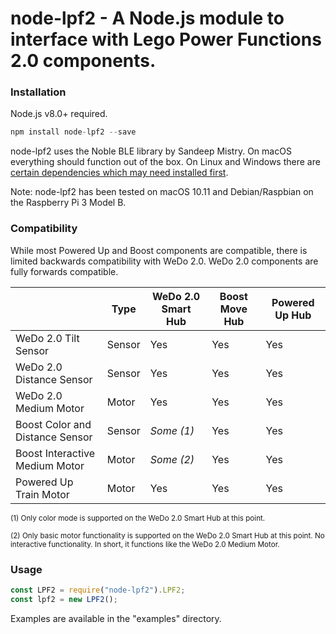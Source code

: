 # **node-lpf2** - A Node.js module to interface with Lego Power Functions 2.0 components.

### Installation

Node.js v8.0+ required.

```javascript
npm install node-lpf2 --save
```

node-lpf2 uses the Noble BLE library by Sandeep Mistry. On macOS everything should function out of the box. On Linux and Windows there are [certain dependencies which may need installed first](https://github.com/sandeepmistry/noble#prerequisites).

Note: node-lpf2 has been tested on macOS 10.11 and Debian/Raspbian on the Raspberry Pi 3 Model B.

### Compatibility

While most Powered Up and Boost components are compatible, there is limited backwards compatibility with WeDo 2.0. WeDo 2.0 components are fully forwards compatible.

|                                 |  Type  | WeDo 2.0 Smart Hub | Boost Move Hub | Powered Up Hub |
| ------------------------------- | ------ | ------------------ | -------------- | -------------- |
| WeDo 2.0 Tilt Sensor            | Sensor |         Yes        |       Yes      |       Yes      |
| WeDo 2.0 Distance Sensor        | Sensor |         Yes        |       Yes      |       Yes      |
| WeDo 2.0 Medium Motor           | Motor  |         Yes        |       Yes      |       Yes      |
| Boost Color and Distance Sensor | Sensor |      *Some (1)*    |       Yes      |       Yes      |
| Boost Interactive Medium Motor  | Motor  |      *Some (2)*    |       Yes      |       Yes      |
| Powered Up Train Motor          | Motor  |         Yes        |       Yes      |       Yes      |

<sub>(1) Only color mode is supported on the WeDo 2.0 Smart Hub at this point.</sub>

<sub>(2) Only basic motor functionality is supported on the WeDo 2.0 Smart Hub at this point. No interactive functionality. In short, it functions like the WeDo 2.0 Medium Motor.</sub>

### Usage

```javascript
const LPF2 = require("node-lpf2").LPF2;
const lpf2 = new LPF2();
```

Examples are available in the "examples" directory.

